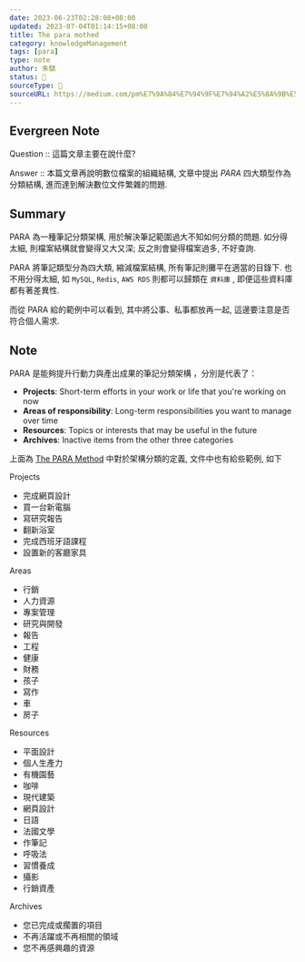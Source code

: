 ```yaml
---
date: 2023-06-23T02:28:08+08:00
updated: 2023-07-04T01:14:15+08:00
title: The para mothed
category: knowledgeManagement
tags: [para]
type: note
author: 朱騏
status: 🌱
sourceType: 📰️
sourceURL: https://medium.com/pm%E7%9A%84%E7%94%9F%E7%94%A2%E5%8A%9B%E5%B7%A5%E5%85%B7%E7%AE%B1/%E5%A6%82%E4%BD%95%E5%88%86%E9%A1%9E%E7%AD%86%E8%A8%98-e25c4cc39dba
---
```


## Evergreen Note

Question :: 這篇文章主要在說什麼?

Answer :: 本篇文章再說明數位檔案的組織結構, 文章中提出 *PARA* 四大類型作為分類結構, 進而達到解決數位文件繁雜的問題.

<!--more-->

## Summary

PARA 為一種筆記分類架構, 用於解決筆記範圍過大不知如何分類的問題.
如分得太細, 則檔案結構就會變得又大又深; 反之則會變得檔案過多, 不好查詢.

PARA 將筆記類型分為四大類, 縮減檔案結構, 所有筆記則攤平在適當的目錄下.
也不用分得太細, 如 `MySQL`, `Redis`, `AWS RDS` 則都可以歸類在 `資料庫` , 即便這些資料庫都有著差異性.

而從 PARA 給的範例中可以看到, 其中將公事、私事都放再一起, 這邊要注意是否符合個人需求.

## Note

PARA 是能夠提升行動力與產出成果的筆記分類架構 ，分別是代表了：

- **Projects**: Short-term efforts in your work or life that you're working on now
- **Areas of responsibility**: Long-term responsibilities you want to manage over time
- **Resources**: Topics or interests that may be useful in the future
- **Archives**: Inactive items from the other three categories

上面為  [The PARA Method](https://fortelabs.com/blog/para/) 中對於架構分類的定義, 文件中也有給些範例, 如下

Projects

- 完成網頁設計
- 買一台新電腦
- 寫研究報告
- 翻新浴室
- 完成西班牙語課程
- 設置新的客廳家具

Areas

- 行銷
- 人力資源
-  專案管理
- 研究與開發
- 報告
- 工程
- 健康
- 財務
- 孩子
- 寫作
- 車
- 房子

Resources

- 平面設計
- 個人生產力
- 有機園藝
- 咖啡
- 現代建築
- 網頁設計
- 日語
- 法國文學
- 作筆記
- 呼吸法
- 習慣養成
- 攝影
- 行銷資產

Archives

- 您已完成或擱置的項目
- 不再活躍或不再相關的領域
- 您不再感興趣的資源
